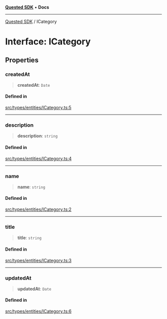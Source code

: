 [**Quested SDK**](../README.md) • **Docs**

***

[Quested SDK](../README.md) / ICategory

# Interface: ICategory

## Properties

### createdAt

> **createdAt**: `Date`

#### Defined in

[src/types/entities/ICategory.ts:5](https://github.com/Quested-io/QuestedSDK/blob/3ff90c0a0f9090e518d0fc8b569b6bd9c3728f32/src/types/entities/ICategory.ts#L5)

***

### description

> **description**: `string`

#### Defined in

[src/types/entities/ICategory.ts:4](https://github.com/Quested-io/QuestedSDK/blob/3ff90c0a0f9090e518d0fc8b569b6bd9c3728f32/src/types/entities/ICategory.ts#L4)

***

### name

> **name**: `string`

#### Defined in

[src/types/entities/ICategory.ts:2](https://github.com/Quested-io/QuestedSDK/blob/3ff90c0a0f9090e518d0fc8b569b6bd9c3728f32/src/types/entities/ICategory.ts#L2)

***

### title

> **title**: `string`

#### Defined in

[src/types/entities/ICategory.ts:3](https://github.com/Quested-io/QuestedSDK/blob/3ff90c0a0f9090e518d0fc8b569b6bd9c3728f32/src/types/entities/ICategory.ts#L3)

***

### updatedAt

> **updatedAt**: `Date`

#### Defined in

[src/types/entities/ICategory.ts:6](https://github.com/Quested-io/QuestedSDK/blob/3ff90c0a0f9090e518d0fc8b569b6bd9c3728f32/src/types/entities/ICategory.ts#L6)
